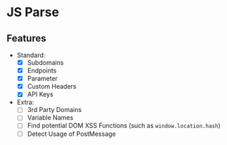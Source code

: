 # JS Parse

## Features

- Standard:
    - [X] Subdomains
    - [X] Endpoints
    - [X] Parameter
    - [X] Custom Headers
    - [X] API Keys

- Extra:
    - [ ] 3rd Party Domains
    - [ ] Variable Names
    - [ ] Find potential DOM XSS Functions (such as `window.location.hash`)
    - [ ] Detect Usage of PostMessage 
